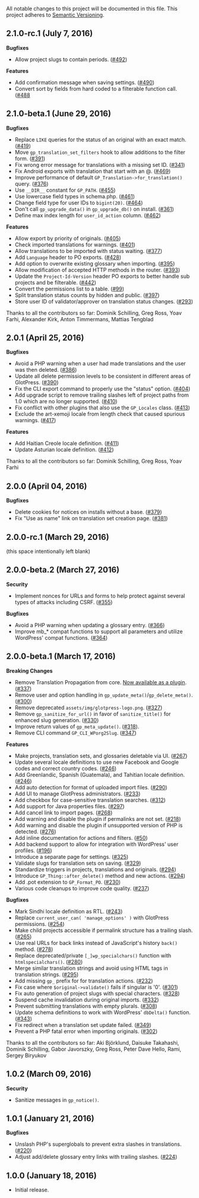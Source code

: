 All notable changes to this project will be documented in this file.
This project adheres to [Semantic Versioning](http://semver.org/).

## 2.1.0-rc.1 (July 7, 2016)

**Bugfixes**

* Allow project slugs to contain periods. ([#492](https://github.com/GlotPress/GlotPress-WP/issues/492))

**Features**

* Add confirmation message when saving settings. ([#490](https://github.com/GlotPress/GlotPress-WP/issues/490))
* Convert sort by fields from hard coded to a filterable function call. ([#488](https://github.com/GlotPress/GlotPress-WP/issues/488)

## 2.1.0-beta.1 (June 29, 2016)

**Bugfixes**

* Replace `LIKE` queries for the status of an original with an exact match. ([#419](https://github.com/GlotPress/GlotPress-WP/issues/419))
* Move `gp_translation_set_filters` hook to allow additions to the filter form. ([#391](https://github.com/GlotPress/GlotPress-WP/issues/391))
* Fix wrong error message for translations with a missing set ID. ([#341](https://github.com/GlotPress/GlotPress-WP/issues/341))
* Fix Android exports with translation that start with an @. ([#469](https://github.com/GlotPress/GlotPress-WP/issues/469))
* Improve performance of default `GP_Translation->for_translation()` query. ([#376](https://github.com/GlotPress/GlotPress-WP/issues/376))
* Use `__DIR__` constant for `GP_PATH`. ([#455](https://github.com/GlotPress/GlotPress-WP/issues/455))
* Use lowercase field types in schema.php. ([#461](https://github.com/GlotPress/GlotPress-WP/issues/461))
* Change field type for user IDs to `bigint(20)`. ([#464](https://github.com/GlotPress/GlotPress-WP/issues/464))
* Don't call `gp_upgrade_data()` in `gp_upgrade_db()` on install. ([#361](https://github.com/GlotPress/GlotPress-WP/issues/361))
* Define max index length for `user_id_action` column. ([#462](https://github.com/GlotPress/GlotPress-WP/issues/462))

**Features**

* Allow export by priority of originals. ([#405](https://github.com/GlotPress/GlotPress-WP/issues/405))
* Check imported translations for warnings. ([#401](https://github.com/GlotPress/GlotPress-WP/issues/401))
* Allow translations to be imported with status waiting. ([#377](https://github.com/GlotPress/GlotPress-WP/issues/377))
* Add `Language` header to PO exports. ([#428](https://github.com/GlotPress/GlotPress-WP/issues/428))
* Add option to overwrite existing glossary when importing. ([#395](https://github.com/GlotPress/GlotPress-WP/issues/395))
* Allow modification of accepted HTTP methods in the router. ([#393](https://github.com/GlotPress/GlotPress-WP/issues/393))
* Update the `Project-Id-Version` header PO exports to better handle sub projects and be filterable. ([#442](https://github.com/GlotPress/GlotPress-WP/issues/442))
* Convert the permissions list to a table. ([#99](https://github.com/GlotPress/GlotPress-WP/issues/99))
* Split translation status counts by hidden and public. ([#397](https://github.com/GlotPress/GlotPress-WP/issues/397))
* Store user ID of validator/approver on translation status changes. ([#293](https://github.com/GlotPress/GlotPress-WP/issues/293))

Thanks to all the contributors so far: Dominik Schilling, Greg Ross, Yoav Farhi, Alexander Kirk, Anton Timmermans, Mattias Tengblad

## 2.0.1 (April 25, 2016)

**Bugfixes**

* Avoid a PHP warning when a user had made translations and the user was then deleted. ([#386](https://github.com/GlotPress/GlotPress-WP/issues/386))
* Update all delete permission levels to be consistent in different areas of GlotPress. ([#390](https://github.com/GlotPress/GlotPress-WP/issues/390))
* Fix the CLI export command to properly use the "status" option. ([#404](https://github.com/GlotPress/GlotPress-WP/issues/404))
* Add upgrade script to remove trailing slashes left of project paths from 1.0 which are no longer supported. ([#410](https://github.com/GlotPress/GlotPress-WP/issues/410))
* Fix conflict with other plugins that also use the `GP_Locales` class. ([#413](https://github.com/GlotPress/GlotPress-WP/issues/413))
* Exclude the art-xemoji locale from length check that caused spurious warnings. ([#417](https://github.com/GlotPress/GlotPress-WP/issues/417))

**Features**

* Add Haitian Creole locale definition. ([#411](https://github.com/GlotPress/GlotPress-WP/issues/411))
* Update Asturian locale definition. ([#412](https://github.com/GlotPress/GlotPress-WP/issues/412))

Thanks to all the contributors so far: Dominik Schilling, Greg Ross, Yoav Farhi

## 2.0.0 (April 04, 2016)

**Bugfixes**

* Delete cookies for notices on installs without a base. ([#379](https://github.com/GlotPress/GlotPress-WP/issues/379))
* Fix "Use as name" link on translation set creation page. ([#381](https://github.com/GlotPress/GlotPress-WP/issues/381))

## 2.0.0-rc.1 (March 29, 2016)

(this space intentionally left blank)

## 2.0.0-beta.2 (March 27, 2016)

**Security**

* Implement nonces for URLs and forms to help protect against several types of attacks including CSRF. ([#355](https://github.com/GlotPress/GlotPress-WP/issues/355))

**Bugfixes**

* Avoid a PHP warning when updating a glossary entry. ([#366](https://github.com/GlotPress/GlotPress-WP/issues/366))
* Improve mb_* compat functions to support all parameters and utilize WordPress' compat functions. ([#364](https://github.com/GlotPress/GlotPress-WP/issues/364))

## 2.0.0-beta.1 (March 17, 2016)

**Breaking Changes**

* Remove Translation Propagation from core. [Now available as a plugin](https://github.com/GlotPress/gp-translation-propagation/). ([#337](https://github.com/GlotPress/GlotPress-WP/issues/337))
* Remove user and option handling in `gp_update_meta()`/`gp_delete_meta()`. ([#300](https://github.com/GlotPress/GlotPress-WP/issues/300))
* Remove deprecated `assets/img/glotpress-logo.png`. ([#327](https://github.com/GlotPress/GlotPress-WP/issues/327))
* Remove `gp_sanitize_for_url()` in favor of `sanitize_title()` for enhanced slug generation. ([#330](https://github.com/GlotPress/GlotPress-WP/pull/330))
* Improve return values of `gp_meta_update()`. ([#318](https://github.com/GlotPress/GlotPress-WP/issues/318)).
* Remove CLI command `GP_CLI_WPorg2Slug`. ([#347](https://github.com/GlotPress/GlotPress-WP/issues/347))

**Features**

* Make projects, translation sets, and glossaries deletable via UI. ([#267](https://github.com/GlotPress/GlotPress-WP/issues/267))
* Update several locale definitions to use new Facebook and Google codes and correct country codes. ([#246](https://github.com/GlotPress/GlotPress-WP/issues/246))
* Add Greenlandic, Spanish (Guatemala), and Tahitian locale definition. ([#246](https://github.com/GlotPress/GlotPress-WP/issues/246))
* Add auto detection for format of uploaded import files. ([#290](https://github.com/GlotPress/GlotPress-WP/issues/290))
* Add UI to manage GlotPress administrators. ([#233](https://github.com/GlotPress/GlotPress-WP/issues/233))
* Add checkbox for case-sensitive translation searches. ([#312](https://github.com/GlotPress/GlotPress-WP/issues/312))
* Add support for Java properties files. ([#297](https://github.com/GlotPress/GlotPress-WP/issues/297))
* Add cancel link to import pages. ([#268](https://github.com/GlotPress/GlotPress-WP/issues/268))
* Add warning and disable the plugin if permalinks are not set. ([#218](https://github.com/GlotPress/GlotPress-WP/issues/218))
* Add warning and disable the plugin if unsupported version of PHP is detected. ([#276](https://github.com/GlotPress/GlotPress-WP/issues/276))
* Add inline documentation for actions and filters. ([#50](https://github.com/GlotPress/GlotPress-WP/issues/50))
* Add backend support to allow for integration with WordPress' user profiles. ([#196](https://github.com/GlotPress/GlotPress-WP/issues/196))
* Introduce a separate page for settings. ([#325](https://github.com/GlotPress/GlotPress-WP/issues/325))
* Validate slugs for translation sets on saving. ([#329](https://github.com/GlotPress/GlotPress-WP/issues/329))
* Standardize triggers in projects, translations and originals. ([#294](https://github.com/GlotPress/GlotPress-WP/issues/294))
* Introduce `GP_Thing::after_delete()` method and new actions. ([#294](https://github.com/GlotPress/GlotPress-WP/issues/294))
* Add .pot extension to `GP_Format_PO`. ([#230](https://github.com/GlotPress/GlotPress-WP/issues/230))
* Various code cleanups to improve code quality. ([#237](https://github.com/GlotPress/GlotPress-WP/issues/237))

**Bugfixes**

* Mark Sindhi locale definition as RTL. ([#243](https://github.com/GlotPress/GlotPress-WP/issues/243))
* Replace `current_user_can( 'manage_options' )` with GlotPress permissions. ([#254](https://github.com/GlotPress/GlotPress-WP/issues/254))
* Make child projects accessible if permalink structure has a trailing slash. ([#265](https://github.com/GlotPress/GlotPress-WP/issues/265))
* Use real URLs for back links instead of JavaScript's history `back()` method. ([#278](https://github.com/GlotPress/GlotPress-WP/issues/278))
* Replace deprecated/private `[_]wp_specialchars()` function with `htmlspecialchars()`. ([#280](https://github.com/GlotPress/GlotPress-WP/issues/280))
* Merge similar translation strings and avoid using HTML tags in translation strings. ([#295](https://github.com/GlotPress/GlotPress-WP/pull/295))
* Add missing `gp_` prefix for for translation actions. ([#232](https://github.com/GlotPress/GlotPress-WP/issues/232))
* Fix case where `$original->validate()` fails if singular is '0'. ([#301](https://github.com/GlotPress/GlotPress-WP/issues/301))
* Fix auto generation of project slugs with special characters. ([#328](https://github.com/GlotPress/GlotPress-WP/issues/328))
* Suspend cache invalidation during original imports. ([#332](https://github.com/GlotPress/GlotPress-WP/issues/332))
* Prevent submitting translations with empty plurals. ([#308](https://github.com/GlotPress/GlotPress-WP/pull/308))
* Update schema definitions to work with WordPress' `dbDelta()` function. ([#343](https://github.com/GlotPress/GlotPress-WP/issues/343))
* Fix redirect when a translation set update failed. ([#349](https://github.com/GlotPress/GlotPress-WP/pull/349))
* Prevent a PHP fatal error when importing originals. ([#302](https://github.com/GlotPress/GlotPress-WP/pull/302))

Thanks to all the contributors so far: Aki Björklund, Daisuke Takahashi, Dominik Schilling, Gabor Javorszky, Greg Ross, Peter Dave Hello, Rami, Sergey Biryukov

## 1.0.2 (March 09, 2016)

**Security**

* Sanitize messages in `gp_notice()`.

## 1.0.1 (January 21, 2016)

**Bugfixes**

* Unslash PHP's superglobals to prevent extra slashes in translations. ([#220](https://github.com/GlotPress/GlotPress-WP/issues/220))
* Adjust add/delete glossary entry links with trailing slashes. ([#224](https://github.com/GlotPress/GlotPress-WP/issues/224))

## 1.0.0 (January 18, 2016)

* Initial release.
